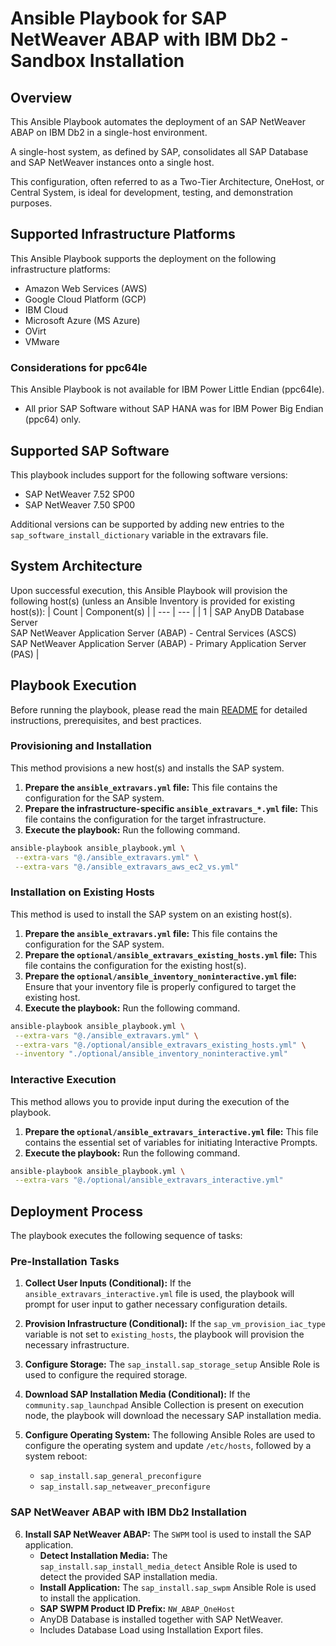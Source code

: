 # Ansible Playbook for SAP NetWeaver ABAP with IBM Db2 - Sandbox Installation

## Overview

This Ansible Playbook automates the deployment of an SAP NetWeaver ABAP on IBM Db2 in a single-host environment.  

A single-host system, as defined by SAP, consolidates all SAP Database and SAP NetWeaver instances onto a single host.  

This configuration, often referred to as a Two-Tier Architecture, OneHost, or Central System, is ideal for development, testing, and demonstration purposes.  


## Supported Infrastructure Platforms
This Ansible Playbook supports the deployment on the following infrastructure platforms:

- Amazon Web Services (AWS)
- Google Cloud Platform (GCP)
- IBM Cloud
- Microsoft Azure (MS Azure)
- OVirt
- VMware

### Considerations for ppc64le
This Ansible Playbook is not available for IBM Power Little Endian (ppc64le).
- All prior SAP Software without SAP HANA was for IBM Power Big Endian (ppc64) only.


## Supported SAP Software
This playbook includes support for the following software versions:
- SAP NetWeaver 7.52 SP00
- SAP NetWeaver 7.50 SP00

Additional versions can be supported by adding new entries to the `sap_software_install_dictionary` variable in the extravars file.


## System Architecture
Upon successful execution, this Ansible Playbook will provision the following host(s) (unless an Ansible Inventory is provided for existing host(s)):
| Count | Component(s) |
| --- | --- |
| 1 | SAP AnyDB Database Server<br> SAP NetWeaver Application Server (ABAP) - Central Services (ASCS)<br> SAP NetWeaver Application Server (ABAP) - Primary Application Server (PAS) |


## Playbook Execution
Before running the playbook, please read the main [README](https://github.com/sap-linuxlab/ansible.playbooks_for_sap/blob/main/README.md) for detailed instructions, prerequisites, and best practices.

### Provisioning and Installation
This method provisions a new host(s) and installs the SAP system.

1.  **Prepare the `ansible_extravars.yml` file:** This file contains the configuration for the SAP system.
2.  **Prepare the infrastructure-specific `ansible_extravars_*.yml` file:** This file contains the configuration for the target infrastructure.
3.  **Execute the playbook:** Run the following command.

```bash
ansible-playbook ansible_playbook.yml \
 --extra-vars "@./ansible_extravars.yml" \
 --extra-vars "@./ansible_extravars_aws_ec2_vs.yml"
```

### Installation on Existing Hosts
This method is used to install the SAP system on an existing host(s).

1.  **Prepare the `ansible_extravars.yml` file:** This file contains the configuration for the SAP system.
2.  **Prepare the `optional/ansible_extravars_existing_hosts.yml` file:** This file contains the configuration for the existing host(s).
3.  **Prepare the `optional/ansible_inventory_noninteractive.yml` file:** Ensure that your inventory file is properly configured to target the existing host.
4.  **Execute the playbook:** Run the following command.

```bash
ansible-playbook ansible_playbook.yml \
 --extra-vars "@./ansible_extravars.yml" \
 --extra-vars "@./optional/ansible_extravars_existing_hosts.yml" \
 --inventory "./optional/ansible_inventory_noninteractive.yml"
```

### Interactive Execution
This method allows you to provide input during the execution of the playbook.

1.  **Prepare the `optional/ansible_extravars_interactive.yml` file:** This file contains the essential set of variables for initiating Interactive Prompts.
2.  **Execute the playbook:** Run the following command.

```bash
ansible-playbook ansible_playbook.yml \
 --extra-vars "@./optional/ansible_extravars_interactive.yml"
```


## Deployment Process
The playbook executes the following sequence of tasks:

### Pre-Installation Tasks

1. **Collect User Inputs (Conditional):** If the `ansible_extravars_interactive.yml` file is used, the playbook will prompt for user input to gather necessary configuration details.

2. **Provision Infrastructure (Conditional):** If the `sap_vm_provision_iac_type` variable is not set to `existing_hosts`, the playbook will provision the necessary infrastructure.

3. **Configure Storage:** The `sap_install.sap_storage_setup` Ansible Role is used to configure the required storage.

4. **Download SAP Installation Media (Conditional):** If the `community.sap_launchpad` Ansible Collection is present on execution node, the playbook will download the necessary SAP installation media.

5. **Configure Operating System:** The following Ansible Roles are used to configure the operating system and update `/etc/hosts`, followed by a system reboot:
   - `sap_install.sap_general_preconfigure`
   - `sap_install.sap_netweaver_preconfigure`

### SAP NetWeaver ABAP with IBM Db2 Installation

6. **Install SAP NetWeaver ABAP:** The `SWPM` tool is used to install the SAP application.
   - **Detect Installation Media:** The `sap_install.sap_install_media_detect` Ansible Role is used to detect the provided SAP installation media.
   - **Install Application:** The `sap_install.sap_swpm` Ansible Role is used to install the application.
   - **SAP SWPM Product ID Prefix:** `NW_ABAP_OneHost`
   - AnyDB Database is installed together with SAP NetWeaver.
   - Includes Database Load using Installation Export files.
